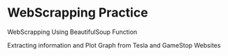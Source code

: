# WebScrapping Practice

WebScrapping Using BeautifulSoup Function

Extracting information and Plot Graph from Tesla and GameStop Websites
